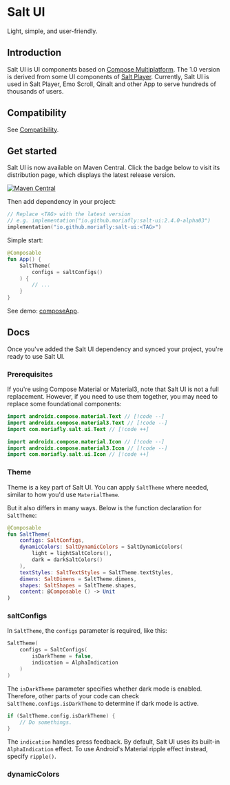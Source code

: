 # Salt UI

Light, simple, and user-friendly.

## Introduction

Salt UI is UI components based on [Compose Multiplatform](https://github.com/JetBrains/compose-multiplatform). The 1.0 version is derived from some UI components of [Salt Player](https://github.com/Moriafly/SaltPlayerSource). Currently, Salt UI is used in Salt Player, Emo Scroll, Qinalt and other App to serve hundreds of thousands of users.

## Compatibility

See [Compatibility](https://github.com/Moriafly/SaltUI?tab=readme-ov-file#compatibility).

## Get started

Salt UI is now available on Maven Central. Click the badge below to visit its distribution page, which displays the latest release version.

[![Maven Central](https://img.shields.io/maven-central/v/io.github.moriafly/salt-ui)](https://search.maven.org/search?q=g:io.github.moriafly)

Then add dependency in your project:

```kotlin
// Replace <TAG> with the latest version
// e.g. implementation("io.github.moriafly:salt-ui:2.4.0-alpha03")
implementation("io.github.moriafly:salt-ui:<TAG>")
```

Simple start:

```kotlin
@Composable
fun App() {
    SaltTheme(
        configs = saltConfigs()
    ) {
        // ...
    }
}
```

See demo: [composeApp](https://github.com/Moriafly/SaltUI/tree/main/composeApp).

## Docs

Once you've added the Salt UI dependency and synced your project, you're ready to use Salt UI.

### Prerequisites

If you're using ​Compose Material or ​Material3, note that ​Salt UI is not a full replacement. However, if you need to use them together, you may need to replace some foundational components:

```kotlin
import androidx.compose.material.Text // [!code --]
import androidx.compose.material3.Text // [!code --]
import com.moriafly.salt.ui.Text // [!code ++]
```

```kotlin
import androidx.compose.material.Icon // [!code --]
import androidx.compose.material3.Icon // [!code --]
import com.moriafly.salt.ui.Icon // [!code ++]
```

### Theme

Theme is a key part of Salt UI. You can apply `SaltTheme` where needed, similar to how you'd use `MaterialTheme`.

But it also differs in many ways. Below is the function declaration for `SaltTheme`:

```kotlin
@Composable
fun SaltTheme(
    configs: SaltConfigs,
    dynamicColors: SaltDynamicColors = SaltDynamicColors(
        light = lightSaltColors(),
        dark = darkSaltColors()
    ),
    textStyles: SaltTextStyles = SaltTheme.textStyles,
    dimens: SaltDimens = SaltTheme.dimens,
    shapes: SaltShapes = SaltTheme.shapes,
    content: @Composable () -> Unit
)
```

### saltConfigs

In `SaltTheme`, the `configs` parameter is required, like this:

```kotlin
SaltTheme(
    configs = SaltConfigs(
        isDarkTheme = false,
        indication = AlphaIndication
    )
)
```

The `isDarkTheme` parameter specifies whether dark mode is enabled. Therefore, other parts of your code can check `SaltTheme.configs.isDarkTheme` to determine if dark mode is active.

```kotlin
if (SaltTheme.config.isDarkTheme) {
    // Do somethings.
}
```

The `indication` handles press feedback. By default, Salt UI uses its built-in `AlphaIndication` effect. To use Android's Material ripple effect instead, specify `ripple()`.

### dynamicColors


### 